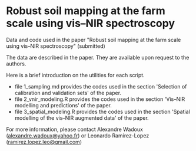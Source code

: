 # Robust soil mapping at the farm scale using vis–NIR spectroscopy

Data and code used in the paper "Robust soil mapping at the farm scale using vis–NIR spectroscopy" (submitted) 

The data are described in the paper. They are available upon request to the authors. 

Here is a brief introduction on the utilities for each script.
 - file 1_sampling.md provides the codes used in the section 'Selection of calibration and validation sets' of the paper.
 - file 2_vnir_modeling.R provides the codes used in the section 'Vis–NIR modelling and predictions' of the paper. 
 - file 3_spatial_modeling.R provides the codes used in the section 'Spatial modelling of the vis–NIR augmented data' of the paper.

For more information, please contact Alexandre Wadoux (alexandre.wadoux@yahoo.fr) or Leonardo Ramirez-Lopez (ramirez.lopez.leo@gmail.com)
